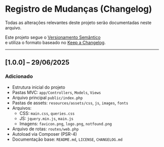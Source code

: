 # Registro de Mudanças (Changelog)

Todas as alterações relevantes deste projeto serão documentadas neste arquivo.

Este projeto segue o [Versionamento Semântico](https://semver.org/lang/pt-BR/)  
e utiliza o formato baseado no [Keep a Changelog](https://keepachangelog.com/pt-BR/1.0.0/).

---

## [1.0.0] – 29/06/2025

### Adicionado
- Estrutura inicial do projeto
- Pastas MVC: `app/Controllers`, `Models`, `Views`
- Arquivo principal `public/index.php`
- Pastas de assets: `resources/assets/css`, `js`, `images`, `fonts`
- Arquivos:
    - CSS: `main.css`, `queries.css`
    - JS: `jquery.min.js`, `main.js`
    - Imagens: `favicon.png`, `logo.png`, `notfound.png`
- Arquivo de rotas: `routes/web.php`
- Autoload via Composer (PSR-4)
- Documentação base: `README.md`, `LICENSE`, `CHANGELOG.md`